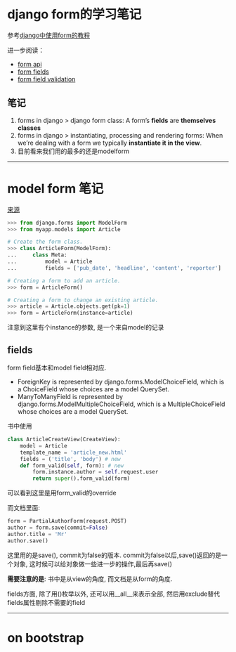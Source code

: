 # django form的学习笔记

参考[django中使用form的教程](https://docs.djangoproject.com/en/3.0/topics/forms/)

进一步阅读：

- [form api](https://docs.djangoproject.com/en/3.0/ref/forms/api/)
- [form fields](https://docs.djangoproject.com/en/3.0/ref/forms/fields/)
- [form field validation](https://docs.djangoproject.com/en/3.0/ref/forms/validation/)

## 笔记

1. forms in django > django form class: A form’s **fields** are **themselves classes**
2. forms in django > instantiating, processing and rendering forms: When we’re dealing with a form we typically **instantiate it in the view**.
3. 目前看来我们用的最多的还是modelform

---

# model form 笔记

[来源](https://docs.djangoproject.com/en/3.0/topics/forms/modelforms/)

```python
>>> from django.forms import ModelForm
>>> from myapp.models import Article

# Create the form class.
>>> class ArticleForm(ModelForm):
...     class Meta:
...         model = Article
...         fields = ['pub_date', 'headline', 'content', 'reporter']

# Creating a form to add an article.
>>> form = ArticleForm()

# Creating a form to change an existing article.
>>> article = Article.objects.get(pk=1)
>>> form = ArticleForm(instance=article)
```

注意到这里有个instance的参数, 是一个来自model的记录

## fields

form field基本和model field相对应.

-    ForeignKey is represented by django.forms.ModelChoiceField, which is a ChoiceField whose choices are a model QuerySet.
-    ManyToManyField is represented by django.forms.ModelMultipleChoiceField, which is a MultipleChoiceField whose choices are a model QuerySet.

书中使用

```python
class ArticleCreateView(CreateView):
    model = Article
    template_name = 'article_new.html'
    fields = ('title', 'body') # new
    def form_valid(self, form): # new
        form.instance.author = self.request.user
        return super().form_valid(form)
```

可以看到这里是用form_valid的override

而文档里面:

```python
form = PartialAuthorForm(request.POST)
author = form.save(commit=False)
author.title = 'Mr'
author.save()
```

这里用的是save(), commit为false的版本. commit为false以后,save()返回的是一个对象, 这时候可以给对象做一些进一步的操作,最后再save()

**需要注意的是**: 书中是从view的角度, 而文档是从form的角度.

fields方面, 除了用()枚举以外, 还可以用__all__来表示全部, 然后用exclude替代fields属性剔除不需要的field

---

# on bootstrap

